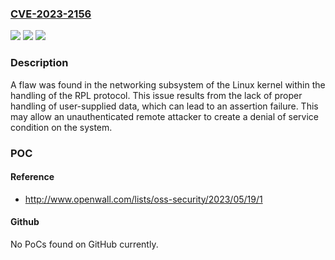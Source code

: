 ### [CVE-2023-2156](https://cve.mitre.org/cgi-bin/cvename.cgi?name=CVE-2023-2156)
![](https://img.shields.io/static/v1?label=Product&message=Linux%20kernel%20(RPL%20protocol)&color=blue)
![](https://img.shields.io/static/v1?label=Version&message=n%2Fa&color=blue)
![](https://img.shields.io/static/v1?label=Vulnerability&message=CWE-617&color=brighgreen)

### Description

A flaw was found in the networking subsystem of the Linux kernel within the handling of the RPL protocol. This issue results from the lack of proper handling of user-supplied data, which can lead to an assertion failure. This may allow an unauthenticated remote attacker to create a denial of service condition on the system.

### POC

#### Reference
- http://www.openwall.com/lists/oss-security/2023/05/19/1

#### Github
No PoCs found on GitHub currently.


